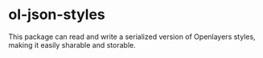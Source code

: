 # ol-json-styles

This package can read and write a serialized version of Openlayers styles, making it easily sharable and storable.
